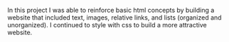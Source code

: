 In this project I was able to reinforce basic html concepts by building a website that included text, images, relative links, and lists (organized and unorganized). I continued to style with css to build a more attractive website. 
